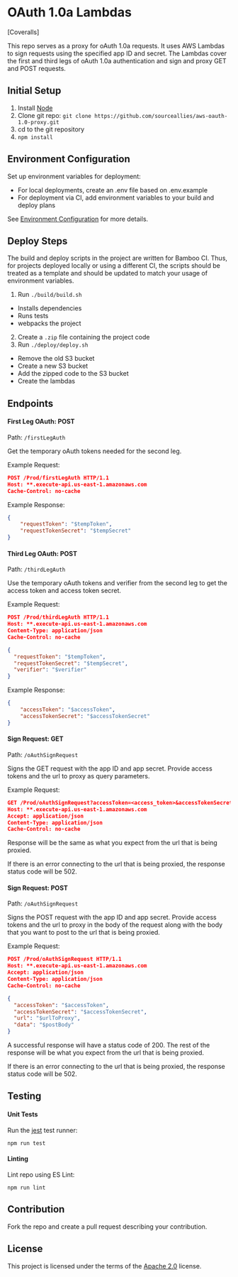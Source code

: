 # OAuth 1.0a Lambdas

[Coveralls]

This repo serves as a proxy for oAuth 1.0a requests. It uses AWS Lambdas to sign requests using the specified app ID and secret. The Lambdas cover the first and third legs of oAuth 1.0a authentication and sign and proxy GET and POST requests.

## Initial Setup

1. Install [Node](https://nodejs.org/en/download/)
2. Clone git repo: `git clone https://github.com/sourceallies/aws-oauth-1.0-proxy.git`
3. cd to the git repository
4. `npm install`

## Environment Configuration

Set up environment variables for deployment:

- For local deployments, create an .env file based on .env.example
- For deployment via CI, add environment variables to your build and deploy plans

See [Environment Configuration](https://github.com/sourceallies/aws-oauth-1.0-proxy/wiki/Environment-Configuration) for more details.

## Deploy Steps

The build and deploy scripts in the project are written for Bamboo CI. Thus, for projects deployed locally or using a different CI, the scripts should be treated as a template and should be updated to match your usage of environment variables.

1. Run `./build/build.sh`
  - Installs dependencies
  - Runs tests
  - webpacks the project
2. Create a `.zip` file containing the project code
3. Run `./deploy/deploy.sh`
  - Remove the old S3 bucket
  - Create a new S3 bucket
  - Add the zipped code to the S3 bucket
  - Create the lambdas

## Endpoints

#### First Leg OAuth: POST

Path: `/firstLegAuth`

Get the temporary oAuth tokens needed for the second leg.

Example Request:

``` json
POST /Prod/firstLegAuth HTTP/1.1
Host: **.execute-api.us-east-1.amazonaws.com
Cache-Control: no-cache
```

Example Response:

``` json
{
    "requestToken": "$tempToken",
    "requestTokenSecret": "$tempSecret"
}
```

#### Third Leg OAuth: POST

Path: `/thirdLegAuth`

Use the temporary oAuth tokens and verifier from the second leg to get the access token and access token secret.

Example Request:

``` json
POST /Prod/thirdLegAuth HTTP/1.1
Host: **.execute-api.us-east-1.amazonaws.com
Content-Type: application/json
Cache-Control: no-cache

{
  "requestToken": "$tempToken",
  "requestTokenSecret": "$tempSecret",
  "verifier": "$verifier"
}
```

Example Response:

``` json
{
    "accessToken": "$accessToken",
    "accessTokenSecret": "$accessTokenSecret"
}
```

#### Sign Request: GET

Path: `/oAuthSignRequest`

Signs the GET request with the app ID and app secret. Provide access tokens and the url to proxy as query parameters.

Example Request:

``` json
GET /Prod/oAuthSignRequest?accessToken=<access_token>&accessTokenSecret=<access_token_secret>&url=<url_to_proxy> HTTP/1.1
Host: **.execute-api.us-east-1.amazonaws.com
Accept: application/json
Content-Type: application/json
Cache-Control: no-cache
```

Response will be the same as what you expect from the url that is being proxied.

If there is an error connecting to the url that is being proxied, the response status code will be 502.

#### Sign Request: POST

Path: `/oAuthSignRequest`

Signs the POST request with the app ID and app secret. Provide access tokens and the url to proxy in the body of the request along with the body that you want to post to the url that is being proxied.

Example Request:

``` json
POST /Prod/oAuthSignRequest HTTP/1.1
Host: **.execute-api.us-east-1.amazonaws.com
Accept: application/json
Content-Type: application/json
Cache-Control: no-cache

{
  "accessToken": "$accessToken",
  "accessTokenSecret": "$accessTokenSecret",
  "url": "$urlToProxy",
  "data": "$postBody"
}
```

A successful response will have a status code of 200. The rest of the response will be what you expect from the url that is being proxied.

If there is an error connecting to the url that is being proxied, the response status code will be 502.

## Testing

#### Unit Tests

Run the [jest](https://github.com/facebook/jest) test runner:

`npm run test`


#### Linting

Lint repo using ES Lint:

`npm run lint`

## Contribution

Fork the repo and create a pull request describing your contribution.

## License
This project is licensed under the terms of the [Apache 2.0](https://github.com/sourceallies/aws-oauth-1.0-proxy/blob/master/LICENSE) license.

